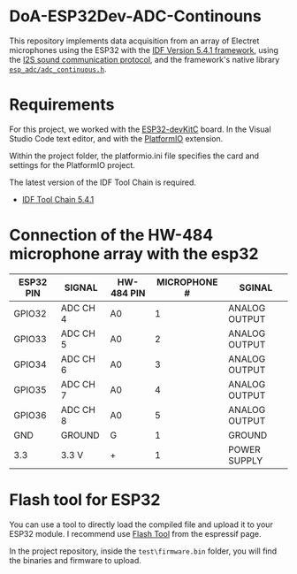 ﻿# DoA-ESP32Dev-ADC-Continouns

This repository implements data acquisition from an array of Electret microphones using the ESP32 with the [IDF Version 5.4.1 framework](https://docs.espressif.com/projects/esp-idf/en/stable/esp32/get-started/index.html), 
using the [I2S sound communication protocol](https://docs.espressif.com/projects/esp-idf/en/stable/esp32/api-reference/peripherals/i2s.html), and the framework's native library [```esp_adc/adc_continuous.h```](https://docs.espressif.com/projects/esp-idf/en/stable/esp32s2/api-reference/peripherals/adc_continuous.html).

# Requirements

For this project, we worked with the [ESP32-devKitC]((https://docs.espressif.com/projects/esp-dev-kits/en/latest/esp32/esp32-devkitc/index.html)) board. In the Visual Studio Code text editor, and with the [PlatformIO](https://platformio.org/) extension.

Within the project folder, the platformio.ini file specifies the card and settings for the PlatformIO project.

The latest version of the IDF Tool Chain is required.

- [IDF Tool Chain 5.4.1](https://docs.platformio.org/en/latest/platforms/espressif32.html)

# Connection of the HW-484 microphone array with the esp32


| ESP32 PIN | SIGNAL   | HW-484 PIN | MICROPHONE # | SGINAL        |
|-----------|----------|------------|--------------|---------------|
| GPIO32    | ADC CH 4 | A0         | 1            | ANALOG OUTPUT |
| GPIO33    | ADC CH 5 | A0         | 2            | ANALOG OUTPUT |
| GPIO34    | ADC CH 6 | A0         | 3            | ANALOG OUTPUT |
| GPIO35    | ADC CH 7 | A0         | 4            | ANALOG OUTPUT |
| GPIO36    | ADC CH 8 | A0         | 5            | ANALOG OUTPUT |
| GND       | GROUND   | G          | 1            | GROUND        |
| 3.3       | 3.3 V    | +          | 1            | POWER SUPPLY  |

# Flash tool for ESP32

You can use a tool to directly load the compiled file and upload it to your ESP32 module. I recommend use [Flash Tool](https://www.espressif.com/en/support/download/other-tools) from the espressif page.

In the project repository, inside the ```test\firmware.bin``` folder, you will find the binaries and firmware to upload.



